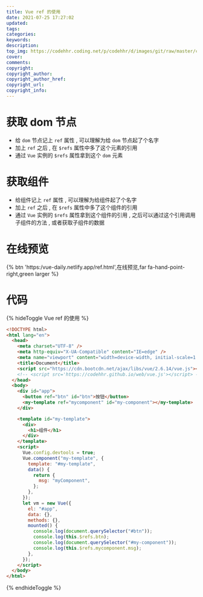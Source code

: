 ```yaml
---
title: Vue ref 的使用
date: 2021-07-25 17:27:02
updated:
tags:
categories:
keywords:
description:
top_img: https://codehhr.coding.net/p/codehhr/d/images/git/raw/master/csslayouts/sunrise.jpg
cover:
comments:
copyright:
copyright_author:
copyright_author_href:
copyright_url:
copyright_info:
---
```


# 获取 dom 节点

- 给 `dom` 节点记上 `ref` 属性 , 可以理解为给 `dom` 节点起了个名字
- 加上 `ref` 之后 , 在 `$refs` 属性中多了这个元素的引用
- 通过 `Vue` 实例的 `$refs` 属性拿到这个 `dom` 元素

# 获取组件

- 给组件记上 `ref` 属性 , 可以理解为给组件起了个名字
- 加上 `ref` 之后 , 在 `$refs` 属性中多了这个组件的引用
- 通过 `Vue` 实例的 `$refs` 属性拿到这个组件的引用 , 之后可以通过这个引用调用子组件的方法 , 或者获取子组件的数据

# 在线预览

{% btn 'https:/vue-daily.netlify.app/ref.html',在线预览,far fa-hand-point-right,green larger %}

# 代码

{% hideToggle Vue ref 的使用 %}

```html
<!DOCTYPE html>
<html lang="en">
  <head>
    <meta charset="UTF-8" />
    <meta http-equiv="X-UA-Compatible" content="IE=edge" />
    <meta name="viewport" content="width=device-width, initial-scale=1.0" />
    <title>Document</title>
    <script src="https://cdn.bootcdn.net/ajax/libs/vue/2.6.14/vue.js"></script>
    <!-- <script src='https://codehhr.github.io/web/vue.js'></script> -->
  </head>
  <body>
    <div id="app">
      <button ref="btn" id="btn">按钮</button>
      <my-template ref="mycomponent" id="my-component"></my-template>
    </div>

    <template id="my-template">
      <div>
        <h1>组件</h1>
      </div>
    </template>
    <script>
      Vue.config.devtools = true;
      Vue.component("my-template", {
        template: "#my-template",
        data() {
          return {
            msg: "myComponent",
          };
        },
      });
      let vm = new Vue({
        el: "#app",
        data: {},
        methods: {},
        mounted() {
          console.log(document.querySelector("#btn"));
          console.log(this.$refs.btn);
          console.log(document.querySelector("#my-component"));
          console.log(this.$refs.mycomponent.msg);
        },
      });
    </script>
  </body>
</html>
```

{% endhideToggle %}
